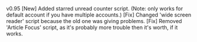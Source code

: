 v0.95
[New] Added starred unread counter script. (Note: only works for default account if you have multiple accounts.)
[Fix] Changed 'wide screen reader' script because the old one was giving problems.
[Fix] Removed 'Article Focus' script, as it's probably more trouble then it's worth, if it works.